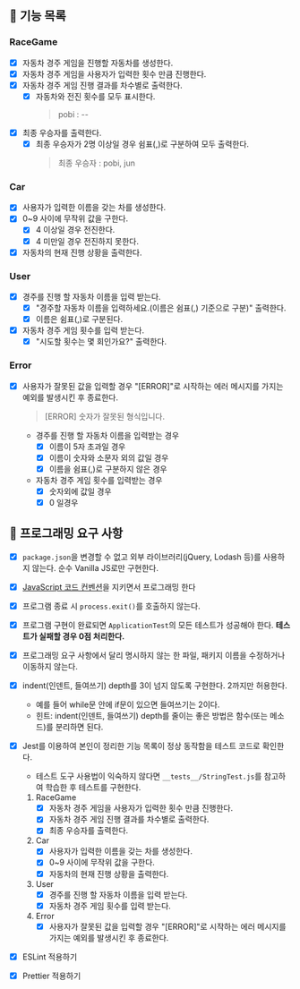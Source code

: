 ## 🚀 기능 목록

### RaceGame

- [x] 자동차 경주 게임을 진행할 자동차를 생성한다.
- [x] 자동차 경주 게임을 사용자가 입력한 횟수 만큼 진행한다.
- [x] 자동차 경주 게임 진행 결과를 차수별로 출력한다.
  - [x] 자동차와 전진 횟수를 모두 표시한다.
    > pobi : --
- [x] 최종 우승자를 출력한다.
  - [x] 최종 우승자가 2명 이상일 경우 쉼표(,)로 구분하여 모두 출력한다.
    > 최종 우승자 : pobi, jun

### Car

- [x] 사용자가 입력한 이름을 갖는 차를 생성한다.
- [x] 0~9 사이에 무작위 값을 구한다.
  - [x] 4 이상일 경우 전진한다.
  - [x] 4 미만일 경우 전진하지 못한다.
- [x] 자동차의 현재 진행 상황을 출력한다.

### User

- [x] 경주를 진행 할 자동차 이름을 입력 받는다.
  - [x] "경주할 자동차 이름을 입력하세요.(이름은 쉼표(,) 기준으로 구분)" 출력한다.
  - [x] 이름은 쉼표(,)로 구분된다.
- [x] 자동차 경주 게임 횟수를 입력 받는다.
  - [x] "시도할 횟수는 몇 회인가요?" 출력한다.

### Error

- [x] 사용자가 잘못된 값을 입력할 경우 "[ERROR]"로 시작하는 에러 메시지를 가지는 예외를 발생시킨 후 종료한다.

  > [ERROR] 숫자가 잘못된 형식입니다.

  - 경주를 진행 할 자동차 이름을 입력받는 경우
    - [x] 이름이 5자 초과일 경우
    - [x] 이름이 숫자와 소문자 외의 값일 경우
    - [x] 이름을 쉼표(,)로 구분하지 않은 경우
  - 자동차 경주 게임 횟수를 입력받는 경우
    - [x] 숫자외에 값일 경우
    - [x] 0 일경우

## 🎯 프로그래밍 요구 사항

- [x] `package.json`을 변경할 수 없고 외부 라이브러리(jQuery, Lodash 등)를 사용하지 않는다. 순수 Vanilla JS로만 구현한다.
- [x] [JavaScript 코드 컨벤션](https://github.com/woowacourse/woowacourse-docs/tree/main/styleguide/javascript)을 지키면서 프로그래밍 한다
- [x] 프로그램 종료 시 `process.exit()`를 호출하지 않는다.
- [x] 프로그램 구현이 완료되면 `ApplicationTest`의 모든 테스트가 성공해야 한다. **테스트가 실패할 경우 0점 처리한다.**
- [x] 프로그래밍 요구 사항에서 달리 명시하지 않는 한 파일, 패키지 이름을 수정하거나 이동하지 않는다.
- [x] indent(인덴트, 들여쓰기) depth를 3이 넘지 않도록 구현한다. 2까지만 허용한다.
  - 예를 들어 while문 안에 if문이 있으면 들여쓰기는 2이다.
  - 힌트: indent(인덴트, 들여쓰기) depth를 줄이는 좋은 방법은 함수(또는 메소드)를 분리하면 된다.
- [x] Jest를 이용하여 본인이 정리한 기능 목록이 정상 동작함을 테스트 코드로 확인한다.

  - 테스트 도구 사용법이 익숙하지 않다면 `__tests__/StringTest.js`를 참고하여 학습한 후 테스트를 구현한다.

  1. RaceGame
     - [x] 자동차 경주 게임을 사용자가 입력한 횟수 만큼 진행한다.
     - [x] 자동차 경주 게임 진행 결과를 차수별로 출력한다.
     - [x] 최종 우승자를 출력한다.
  2. Car
     - [x] 사용자가 입력한 이름을 갖는 차를 생성한다.
     - [x] 0~9 사이에 무작위 값을 구한다.
     - [x] 자동차의 현재 진행 상황을 출력한다.
  3. User
     - [x] 경주를 진행 할 자동차 이름을 입력 받는다.
     - [x] 자동차 경주 게임 횟수를 입력 받는다.
  4. Error
     - [x] 사용자가 잘못된 값을 입력할 경우 "[ERROR]"로 시작하는 에러 메시지를 가지는 예외를 발생시킨 후 종료한다.

- [x] ESLint 적용하기
- [x] Prettier 적용하기
